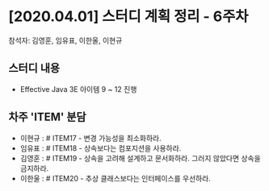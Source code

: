 # [2020.04.01] 스터디 계획 정리 - 6주차
참석자: 김영훈, 임유표, 이한울, 이현규

## 스터디 내용
- Effective Java 3E 아이템 9 ~ 12 진행

## 차주 'ITEM' 분담
- 이현규 : \# ITEM17 - 변경 가능성을 최소화하라.
- 임유표 : \# ITEM18 - 상속보다는 컴포지션을 사용하라.
- 김영훈 : \# ITEM19 - 상속을 고려해 설계하고 문서화하라. 그러지 않았다면 상속을 금지하라.
- 이한울 : \# ITEM20 - 추상 클래스보다는 인터페이스를 우선하라.
